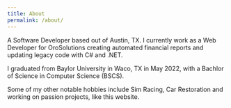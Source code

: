 ```yaml
---
title: About
permalink: /about/
---
```


A Software Developer based out of Austin, TX. I currently work as a Web Developer for OroSolutions creating automated financial reports and updating legacy code with C# and .NET.

I graduated from Baylor University in Waco, TX in May 2022, with a Bachlor of Science in Computer Science (BSCS). 

Some of my other notable hobbies include Sim Racing, Car Restoration and working on passion projects, like this website.